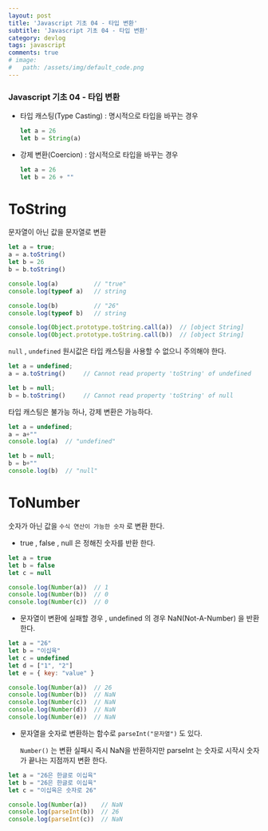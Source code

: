 ```yaml
---
layout: post
title: 'Javascript 기초 04 - 타입 변환'
subtitle: 'Javascript 기초 04 - 타입 변환'
category: devlog
tags: javascript
comments: true
# image: 
#   path: /assets/img/default_code.png
---
```


### Javascript 기초 04 - 타입 변환

- 타입 캐스팅(Type Casting) : 명시적으로 타입을 바꾸는 경우

    ```jsx
    let a = 26
    let b = String(a)
    ```

- 강제 변환(Coercion) : 암시적으로 타입을 바꾸는 경우

    ```jsx
    let a = 26
    let b = 26 + ""
    ```

# ToString

문자열이 아닌 값을 문자열로 변환

```jsx
let a = true;
a = a.toString()
let b = 26
b = b.toString()

console.log(a)          // "true"
console.log(typeof a)   // string

console.log(b)          // "26"
console.log(typeof b)   // string

console.log(Object.prototype.toString.call(a))  // [object String]
console.log(Object.prototype.toString.call(b))  // [object String]
```

 `null` , `undefined` 원시값은 타입 캐스팅을 사용할 수 없으니 주의해야 한다.

```jsx
let a = undefined;  
a = a.toString()     // Cannot read property 'toString' of undefined

let b = null;       
b = b.toString()     // Cannot read property 'toString' of null
```

타입 캐스팅은 불가능 하나, 강제 변환은 가능하다.

```jsx
let a = undefined;  
a = a+""
console.log(a)  // "undefined"

let b = null;  
b = b+""
console.log(b)  // "null"
```

# ToNumber

숫자가 아닌 값을 `수식 연산이 가능한 숫자` 로 변환 한다.

- true , false , null 은 정해진 숫자를 반환 한다.

```jsx
let a = true
let b = false
let c = null

console.log(Number(a))  // 1
console.log(Number(b))  // 0
console.log(Number(c))  // 0
```

- 문자열이 변환에 실패할 경우 , undefined 의 경우 NaN(Not-A-Number) 을 반환한다.

```jsx
let a = "26"
let b = "이십육"
let c = undefined
let d = ["1", "2"]
let e = { key: "value" }

console.log(Number(a))  // 26
console.log(Number(b))  // NaN
console.log(Number(c))  // NaN
console.log(Number(d))  // NaN
console.log(Number(e))  // NaN
```

- 문자열을 숫자로 변환하는 함수로 `parseInt("문자열")` 도 있다.

    `Number()` 는 변환 실패시 즉시 NaN을 반환하지만 parseInt 는 숫자로 시작시 숫자가 끝나는 지점까지 변환 한다.

```jsx
let a = "26은 한글로 이십육"
let b = "26은 한글로 이십육"
let c = "이십육은 숫자로 26"

console.log(Number(a))    // NaN
console.log(parseInt(b))  // 26
console.log(parseInt(c))  // NaN
```